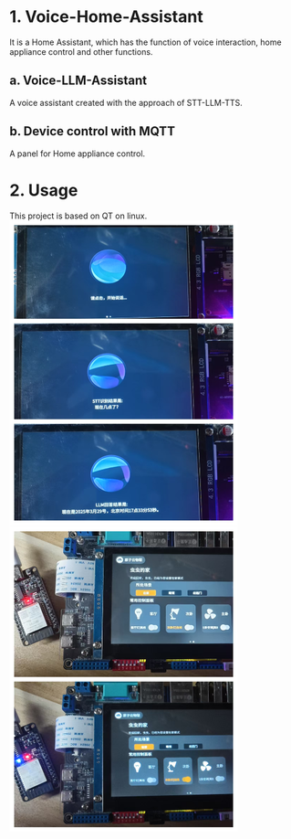 # 1. Voice-Home-Assistant
It is a Home Assistant, which has the function of voice interaction, home appliance control and other functions.

## a. Voice-LLM-Assistant
A voice assistant created with the approach of  STT-LLM-TTS.

## b. Device control with MQTT
A panel for Home appliance control.

# 2. Usage 
This project is based on QT on linux.
<img src="./git%20img/llm.jpg" width="400">
<img src="./git%20img/mqtt.jpg" width="400">

